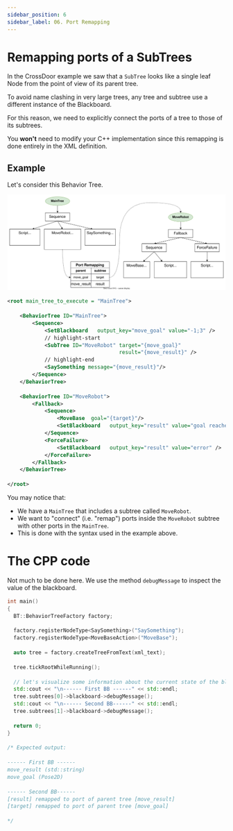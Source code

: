 ```yaml
---
sidebar_position: 6
sidebar_label: 06. Port Remapping 
---
```


# Remapping ports of a SubTrees 

In the CrossDoor example we saw that a `SubTree` looks like a single
leaf Node from the point of view of its parent tree.

To avoid name clashing in very large trees, any tree and subtree
use a different instance of the Blackboard.

For this reason, we need to explicitly connect the ports of a tree to those
of its subtrees.

You __won't__ need to modify your C++ implementation since this 
remapping is done entirely in the XML definition.

## Example

Let's consider this Behavior Tree.

![port_remapping.svg](images/port_remapping.svg)

``` xml
<root main_tree_to_execute = "MainTree">

    <BehaviorTree ID="MainTree">
        <Sequence>
            <SetBlackboard   output_key="move_goal" value="-1;3" />
            // highlight-start
            <SubTree ID="MoveRobot" target="{move_goal}" 
                                    result="{move_result}" />
            // highlight-end
            <SaySomething message="{move_result}"/>
        </Sequence>
    </BehaviorTree>

    <BehaviorTree ID="MoveRobot">
        <Fallback>
            <Sequence>
                <MoveBase  goal="{target}"/>
                <SetBlackboard   output_key="result" value="goal reached" />
            </Sequence>
            <ForceFailure>
                <SetBlackboard   output_key="result" value="error" />
            </ForceFailure>
        </Fallback>
    </BehaviorTree>

</root>
```

You may notice that:

- We have a `MainTree` that includes a subtree called `MoveRobot`.
- We want to "connect" (i.e. "remap") ports inside the `MoveRobot` subtree
with other ports in the `MainTree`.
- This is done with the syntax used in the example above.

# The CPP code

Not much to be done here. We use the method `debugMessage` to
inspect the value of the blackboard.

``` cpp
int main()
{
  BT::BehaviorTreeFactory factory;

  factory.registerNodeType<SaySomething>("SaySomething");
  factory.registerNodeType<MoveBaseAction>("MoveBase");

  auto tree = factory.createTreeFromText(xml_text);

  tree.tickRootWhileRunning();

  // let's visualize some information about the current state of the blackboards.
  std::cout << "\n------ First BB ------" << std::endl;
  tree.subtrees[0]->blackboard->debugMessage();
  std::cout << "\n------ Second BB------" << std::endl;
  tree.subtrees[1]->blackboard->debugMessage();

  return 0;
}

/* Expected output:

------ First BB ------
move_result (std::string)
move_goal (Pose2D)

------ Second BB------
[result] remapped to port of parent tree [move_result]
[target] remapped to port of parent tree [move_goal]

*/
```




